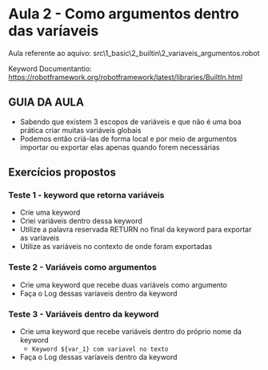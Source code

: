 # Aula 2 - Como argumentos dentro das varíaveis
Aula referente ao aquivo: src\1_basic\2_builtin\2_variaveis_argumentos.robot

Keyword Documentantio: https://robotframework.org/robotframework/latest/libraries/BuiltIn.html

## GUIA DA AULA
- Sabendo que existem 3 escopos de variáveis e que não é uma boa prática criar muitas variáveis globais
- Podemos então criá-las de forma local e por meio de argumentos importar ou exportar elas apenas quando forem necessárias

## Exercícios propostos

### Teste 1 - keyword que retorna variáveis
- Crie uma keyword
- Criei variáveis dentro dessa keyword
- Utilize a palavra reservada RETURN no final da keyword para exportar as varíaveis
- Utilize as variáveis no contexto de onde foram exportadas

### Teste 2 - Variáveis como argumentos
- Crie uma keyword que recebe  duas variáveis como argumento
- Faça o Log dessas varíaveis dentro da keyword

### Teste 3 - Variáveis dentro da keyword
- Crie uma keyword que recebe  variáveis dentro do próprio nome da keyword
    - `Keyword ${var_1} com variavel no texto`
- Faça o Log dessas varíaveis dentro da keyword
    